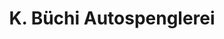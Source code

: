 ---
title: "K. Büchi Autospenglerei"
url: /pfaeffikon/k-buechi-autospenglerei/
shop: Autowerkstatt
---